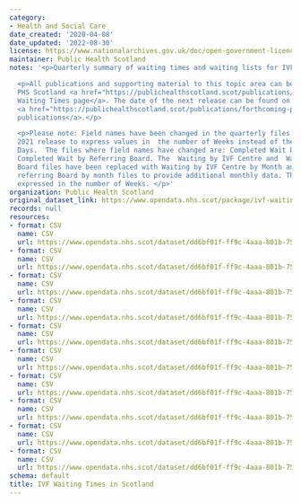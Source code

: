 ```yaml
---
category:
- Health and Social Care
date_created: '2020-04-08'
date_updated: '2022-08-30'
license: https://www.nationalarchives.gov.uk/doc/open-government-licence/version/3/
maintainer: Public Health Scotland
notes: '<p>Quarterly summary of waiting times and waiting lists for IVF in Scotland.</p>

  <p>All publications and supporting material to this topic area can be found on the
  PHS Scotland <a href="https://publichealthscotland.scot/publications/ivf-waiting-times-in-scotland/">IVF
  Waiting Times page</a>. The date of the next release can be found on our list of
  <a href="https://publichealthscotland.scot/publications/forthcoming-publications/">forthcoming
  publications</a>.</p>

  <p>Please note: Field names have been changed in the quarterly files with the May
  2021 release to express values in  the number of Weeks instead of the number of
  Days.  The files where field names have changed are: Completed Wait by IVF Centre;
  Completed Wait by Referring Board. The  Waiting by IVF Centre and  Waiting by Referring
  Board files have been replaced with Waiting by IVF Centre by Month and Waiting by
  referring Board by month files to provide additional monthly data. The values are
  expressed in the number of Weeks. </p>'
organization: Public Health Scotland
original_dataset_link: https://www.opendata.nhs.scot/package/ivf-waiting-times-in-scotland
records: null
resources:
- format: CSV
  name: CSV
  url: https://www.opendata.nhs.scot/dataset/dd6bf01f-ff9c-4aaa-801b-75d1a933ecb1/resource/c0ab7f62-0ad1-4890-8a15-0346143a1b06/download/completed-wait-by-ivf-centre-quarter.csv
- format: CSV
  name: CSV
  url: https://www.opendata.nhs.scot/dataset/dd6bf01f-ff9c-4aaa-801b-75d1a933ecb1/resource/f40db799-158e-427e-89f5-3f7887c14971/download/completed-wait-by-referring-board-quarter.csv
- format: CSV
  name: CSV
  url: https://www.opendata.nhs.scot/dataset/dd6bf01f-ff9c-4aaa-801b-75d1a933ecb1/resource/a4c56e8e-5dbd-481b-8cee-808d06f2bf18/download/referrals-by-ivf-centre-quarter.csv
- format: CSV
  name: CSV
  url: https://www.opendata.nhs.scot/dataset/dd6bf01f-ff9c-4aaa-801b-75d1a933ecb1/resource/dc378b1b-34c7-43a5-a05f-a478f73f48bd/download/referrals-by-referring-board-quarter.csv
- format: CSV
  name: CSV
  url: https://www.opendata.nhs.scot/dataset/dd6bf01f-ff9c-4aaa-801b-75d1a933ecb1/resource/2cf6c335-dc7c-4773-b317-cf72293917c4/download/waiting-by-ivf-centre-month.csv
- format: CSV
  name: CSV
  url: https://www.opendata.nhs.scot/dataset/dd6bf01f-ff9c-4aaa-801b-75d1a933ecb1/resource/c9f6ee36-0cda-410a-95a5-3d6677b651b2/download/waiting-by-referring-board-month.csv
- format: CSV
  name: CSV
  url: https://www.opendata.nhs.scot/dataset/dd6bf01f-ff9c-4aaa-801b-75d1a933ecb1/resource/050d560d-7903-4ea6-8599-2e4bfef0136c/download/completed-wait-by-ivf-centre-month.csv
- format: CSV
  name: CSV
  url: https://www.opendata.nhs.scot/dataset/dd6bf01f-ff9c-4aaa-801b-75d1a933ecb1/resource/0f323c1f-8a5f-4c79-97b4-0b9408a06dae/download/completed-wait-by-referring-board-month.csv
- format: CSV
  name: CSV
  url: https://www.opendata.nhs.scot/dataset/dd6bf01f-ff9c-4aaa-801b-75d1a933ecb1/resource/ebf8558c-c729-4a72-bd12-033f1010c362/download/referrals-by-ivf-centre-month.csv
- format: CSV
  name: CSV
  url: https://www.opendata.nhs.scot/dataset/dd6bf01f-ff9c-4aaa-801b-75d1a933ecb1/resource/a67bbfc4-a843-42e9-9830-dc7392c915a3/download/referrals-by-referring-board-month.csv
schema: default
title: IVF Waiting Times in Scotland
---
```

